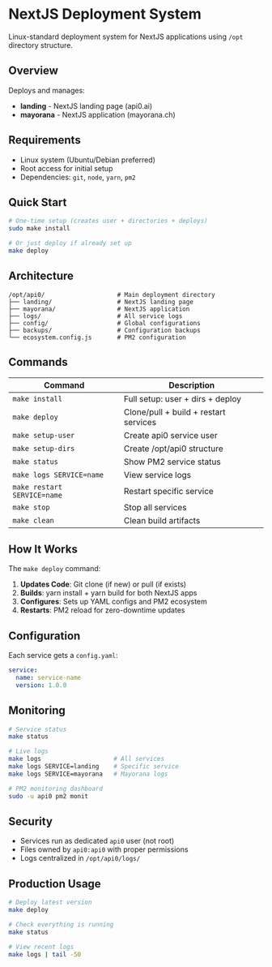 # NextJS Deployment System

Linux-standard deployment system for NextJS applications using `/opt` directory structure.

## Overview

Deploys and manages:
- **landing** - NextJS landing page (api0.ai)  
- **mayorana** - NextJS application (mayorana.ch)

## Requirements

- Linux system (Ubuntu/Debian preferred)
- Root access for initial setup
- Dependencies: `git`, `node`, `yarn`, `pm2`

## Quick Start

```bash
# One-time setup (creates user + directories + deploys)
sudo make install

# Or just deploy if already set up
make deploy
```

## Architecture

```
/opt/api0/                    # Main deployment directory
├── landing/                  # NextJS landing page
├── mayorana/                 # NextJS application  
├── logs/                     # All service logs
├── config/                   # Global configurations
├── backups/                  # Configuration backups
└── ecosystem.config.js       # PM2 configuration
```

## Commands

| Command | Description |
|---------|-------------|
| `make install` | Full setup: user + dirs + deploy |
| `make deploy` | Clone/pull + build + restart services |
| `make setup-user` | Create api0 service user |
| `make setup-dirs` | Create /opt/api0 structure |
| `make status` | Show PM2 service status |
| `make logs SERVICE=name` | View service logs |
| `make restart SERVICE=name` | Restart specific service |
| `make stop` | Stop all services |
| `make clean` | Clean build artifacts |

## How It Works

The `make deploy` command:
1. **Updates Code**: Git clone (if new) or pull (if exists)
2. **Builds**: yarn install + yarn build for both NextJS apps  
3. **Configures**: Sets up YAML configs and PM2 ecosystem
4. **Restarts**: PM2 reload for zero-downtime updates

## Configuration

Each service gets a `config.yaml`:
```yaml
service:
  name: service-name  
  version: 1.0.0
```

## Monitoring

```bash
# Service status
make status

# Live logs
make logs                    # All services
make logs SERVICE=landing    # Specific service
make logs SERVICE=mayorana   # Mayorana logs

# PM2 monitoring dashboard
sudo -u api0 pm2 monit
```

## Security

- Services run as dedicated `api0` user (not root)
- Files owned by `api0:api0` with proper permissions
- Logs centralized in `/opt/api0/logs/`

## Production Usage

```bash
# Deploy latest version
make deploy

# Check everything is running
make status

# View recent logs
make logs | tail -50
```
